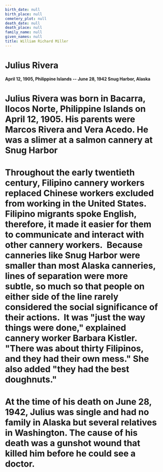 ```yaml
---
birth_date: null
birth_place: null
cemetery_plot: null
death_date: null
death_place: null
family_name: null
given_names: null
title: William Richard Miller
---
```


# Julius Rivera

**April 12, 1905, Philippine Islands -- June 28, 1942 Snug Harbor,
Alaska**

Julius Rivera was born in Bacarra, Ilocos Norte, Philippine Islands on April 12, 1905. His parents were Marcos Rivera and Vera Acedo. He was a slimer at a salmon cannery at Snug Harbor 
======================================================================================================================================================================================================

Throughout the early twentieth century, Filipino cannery workers replaced Chinese workers excluded from working in the United States.  Filipino migrants spoke English, therefore, it made it easier for them to communicate and interact with other cannery workers.  Because canneries like Snug Harbor were smaller than most Alaska canneries, lines of separation were more subtle, so much so that people on either side of the line rarely considered the social significance of their actions.  It was "just the way things were done," explained cannery worker Barbara Kistler. "There was about thirty Filipinos, and they had their own mess." She also added "they had the best doughnuts."
========================================================================================================================================================================================================================================================================================================================================================================================================================================================================================================================================================================================================================================================================================================

At the time of his death on June 28, 1942, Julius was single and had no family in Alaska but several relatives in Washington. The cause of his death was a gunshot wound that killed him before he could see a doctor. 
======================================================================================================================================================================================================================
